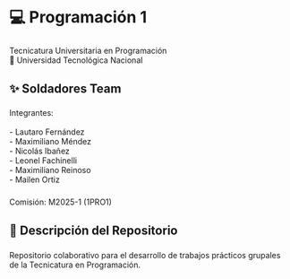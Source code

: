 <h1 align="left">💻 Programación 1</h1>

###

<p align="left">Tecnicatura Universitaria en Programación<br>📍 Universidad Tecnológica Nacional</p>

###

<h2 align="left">✨ Soldadores Team</h2>

###

<p align="left">Integrantes:<br><br>- Lautaro Fernández <br>- Maximiliano Méndez <br>- Nicolás Ibañez<br>- Leonel Fachinelli <br>- Maximiliano Reinoso<br>- Mailen Ortiz</p>

###

<p align="left">Comisión: M2025-1 (1PRO1)</p>

###

<h2 align="left">📂 Descripción del Repositorio</h2>

###

<p align="left">Repositorio colaborativo para el desarrollo de trabajos prácticos grupales de la Tecnicatura en Programación.</p>

###
